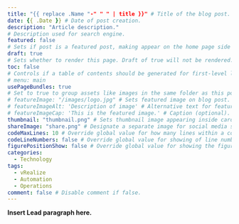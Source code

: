 ```yaml
---
title: "{{ replace .Name "-" " " | title }}" # Title of the blog post.
date: {{ .Date }} # Date of post creation.
description: "Article description." 
# Description used for search engine.
featured: false 
# Sets if post is a featured post, making appear on the home page side bar.
draft: true 
# Sets whether to render this page. Draft of true will not be rendered.
toc: false 
# Controls if a table of contents should be generated for first-level links automatically.
# menu: main
usePageBundles: true 
# Set to true to group assets like images in the same folder as this post.
# featureImage: "/images/logo.jpg" # Sets featured image on blog post.
# featureImageAlt: 'Description of image' # Alternative text for featured image.
# featureImageCap: 'This is the featured image.' # Caption (optional).
thumbnail: "thumbnail.png" # Sets thumbnail image appearing inside card on homepage.
shareImage: "share.png" # Designate a separate image for social media sharing.
codeMaxLines: 10 # Override global value for how many lines within a code block before auto-collapsing.
codeLineNumbers: false # Override global value for showing of line numbers within code block.
figurePositionShow: false # Override global value for showing the figure label.
categories:
  - Technology
tags:
  - vRealize
  - Automation
  - Operations
comment: false # Disable comment if false.
---
```


**Insert Lead paragraph here.**


